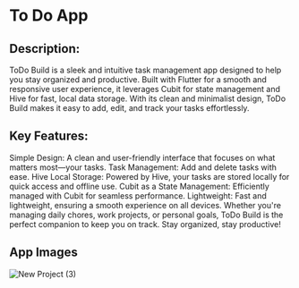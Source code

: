 # To Do App

## Description:
ToDo Build is a sleek and intuitive task management app designed to help you stay organized and productive. Built with Flutter for a smooth and responsive user experience, it leverages Cubit for state management and Hive for fast, local data storage. With its clean and minimalist design, ToDo Build makes it easy to add, edit, and track your tasks effortlessly.

## Key Features:

Simple Design: A clean and user-friendly interface that focuses on what matters most—your tasks.
Task Management: Add and delete tasks with ease.
Hive Local Storage: Powered by Hive, your tasks are stored locally for quick access and offline use.
Cubit as a State Management: Efficiently managed with Cubit for seamless performance.
Lightweight: Fast and lightweight, ensuring a smooth experience on all devices.
Whether you're managing daily chores, work projects, or personal goals, ToDo Build is the perfect companion to keep you on track. Stay organized, stay productive!
## App Images
![New Project (3)](https://github.com/user-attachments/assets/62011039-d050-437d-9b1e-f5cd8921d1a7)
